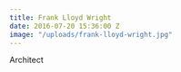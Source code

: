 ```yaml
---
title: Frank Lloyd Wright
date: 2016-07-20 15:36:00 Z
image: "/uploads/frank-lloyd-wright.jpg"
---
```


Architect
